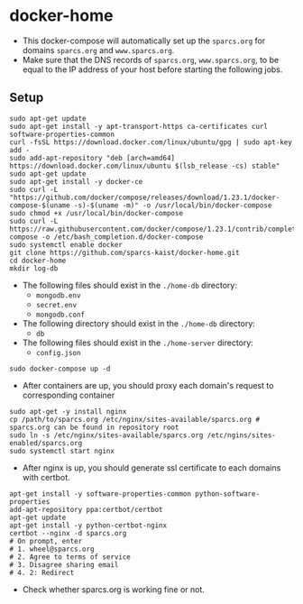 # docker-home
* This docker-compose will automatically set up the `sparcs.org` for domains `sparcs.org` and `www.sparcs.org`.
* Make sure that the DNS records of `sparcs.org`, `www.sparcs.org`, to be equal to the IP address of your host before starting the following jobs.

## Setup
```shell
sudo apt-get update
sudo apt-get install -y apt-transport-https ca-certificates curl software-properties-common
curl -fsSL https://download.docker.com/linux/ubuntu/gpg | sudo apt-key add -
sudo add-apt-repository "deb [arch=amd64] https://download.docker.com/linux/ubuntu $(lsb_release -cs) stable"
sudo apt-get update
sudo apt-get install -y docker-ce
sudo curl -L "https://github.com/docker/compose/releases/download/1.23.1/docker-compose-$(uname -s)-$(uname -m)" -o /usr/local/bin/docker-compose
sudo chmod +x /usr/local/bin/docker-compose
sudo curl -L https://raw.githubusercontent.com/docker/compose/1.23.1/contrib/completion/bash/docker-compose -o /etc/bash_completion.d/docker-compose
sudo systemctl enable docker
git clone https://github.com/sparcs-kaist/docker-home.git
cd docker-home
mkdir log-db
```
* The following files should exist in the `./home-db` directory:
  * `mongodb.env`
  * `secret.env`
  * `mongodb.conf`
* The following directory should exist in the `./home-db` directory:
  * `db`
* The following files should exist in the `./home-server` directory:
  * `config.json`
```shell
sudo docker-compose up -d
```
* After containers are up, you should proxy each domain's request to corresponding container
```shell
sudo apt-get -y install nginx
cp /path/to/sparcs.org /etc/nginx/sites-available/sparcs.org # sparcs.org can be found in repository root
sudo ln -s /etc/nginx/sites-available/sparcs.org /etc/ngins/sites-enabled/sparcs.org
sudo systemctl start nginx
```

* After nginx is up, you should generate ssl certificate to each domains with certbot.
```shell
apt-get install -y software-properties-common python-software-properties
add-apt-repository ppa:certbot/certbot
apt-get update
apt-get install -y python-certbot-nginx
certbot --nginx -d sparcs.org
# On prompt, enter
# 1. wheel@sparcs.org
# 2. Agree to terms of service
# 3. Disagree sharing email
# 4. 2: Redirect
```

* Check whether sparcs.org is working fine or not.
